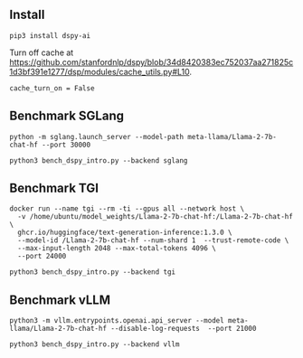 ## Install

```
pip3 install dspy-ai
```

Turn off cache at https://github.com/stanfordnlp/dspy/blob/34d8420383ec752037aa271825c1d3bf391e1277/dsp/modules/cache_utils.py#L10.
```
cache_turn_on = False
```

## Benchmark SGLang
```
python -m sglang.launch_server --model-path meta-llama/Llama-2-7b-chat-hf --port 30000
```

```
python3 bench_dspy_intro.py --backend sglang
```


## Benchmark TGI
```
docker run --name tgi --rm -ti --gpus all --network host \
  -v /home/ubuntu/model_weights/Llama-2-7b-chat-hf:/Llama-2-7b-chat-hf \
  ghcr.io/huggingface/text-generation-inference:1.3.0 \
  --model-id /Llama-2-7b-chat-hf --num-shard 1  --trust-remote-code \
  --max-input-length 2048 --max-total-tokens 4096 \
  --port 24000
```

```
python3 bench_dspy_intro.py --backend tgi
```



## Benchmark vLLM
```
python3 -m vllm.entrypoints.openai.api_server --model meta-llama/Llama-2-7b-chat-hf --disable-log-requests  --port 21000
```

```
python3 bench_dspy_intro.py --backend vllm
```
